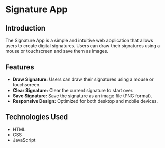 # Signature App

## Introduction
The Signature App is a simple and intuitive web application that allows users to create digital signatures. Users can draw their signatures using a mouse or touchscreen and save them as images.

## Features
- **Draw Signature:** Users can draw their signatures using a mouse or touchscreen.
- **Clear Signature:** Clear the current signature to start over.
- **Save Signature:** Save the signature as an image file (PNG format).
- **Responsive Design:** Optimized for both desktop and mobile devices.

## Technologies Used
- HTML
- CSS
- JavaScript
